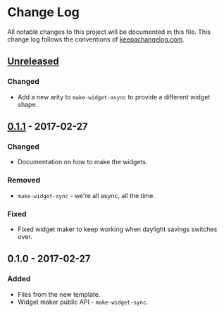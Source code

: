# Change Log
All notable changes to this project will be documented in this file. This change log follows the conventions of [keepachangelog.com](http://keepachangelog.com/).

## [Unreleased]
### Changed
- Add a new arity to `make-widget-async` to provide a different widget shape.

## [0.1.1] - 2017-02-27
### Changed
- Documentation on how to make the widgets.

### Removed
- `make-widget-sync` - we're all async, all the time.

### Fixed
- Fixed widget maker to keep working when daylight savings switches over.

## 0.1.0 - 2017-02-27
### Added
- Files from the new template.
- Widget maker public API - `make-widget-sync`.

[Unreleased]: https://github.com/your-name/with-test-test/compare/0.1.1...HEAD
[0.1.1]: https://github.com/your-name/with-test-test/compare/0.1.0...0.1.1
